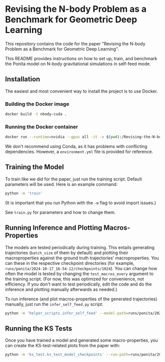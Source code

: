 # Revising the N-body Problem as a Benchmark for Geometric Deep Learning
This repository contains the code for the paper "Revising the N-body Problem as a Benchmark for Geometric Deep Learning".

This README provides instructions on how to set up, train, and benchmark the Ponita model on N-body gravitational simulations in self-feed mode.

## Installation
The easiest and most convenient way to install the project is to use Docker.
### Building the Docker image
```bash
docker build -t nbody-cuda . 
```

### Running the Docker container
```bash
docker run --runtime=nvidia --gpus all -it -v $(pwd):/Revising-the-N-body-Problem-as-a-Benchmark-for-Geometric-Deep-Learning nbody-cuda
```

We don't recommend using Conda, as it has problems with conflicting dependencies. However, a `environment.yml` file is provided for reference.


## Training the Model
To train like we did for the paper, just run the training script. Default parameters will be used. Here is an example command:

   ```bash
   python -m 'train'
   ```
   (It is important that you run Python with the `-m` flag to avoid import issues.)

   See `train.py` for parameters and how to change them.

## Running Inference and Plotting Macros-Properties
The models are tested periodically during training. This entails generating trajectories (`batch_size` of them by default) and plotting their macroproperties against the ground truth trajectories' macroproperties. You can these in the respective checkpoint directories (for example, `runs/ponita/2024-10-17_16-54-12/checkpoints/1024`). You can change how often the model is tested by changing the `test_macros_every` argument to the training script. 
(For now, this was optimized for convenience, not efficiency. If you don't want to test periodically, edit the code and do the inference and plotting manually afterwards as needed.)

To run inference (and plot macros-properties of the generated trajectories) manually, just run the `infer_self_feed.py` script:
```bash
python -m 'helper_scripts.infer_self_feed' --model-path=runs/ponita/2024-10-17_16-54-12/model.pth
```

## Running the KS Tests
Once you have trained a model and generated some macro-properties, you can create the KS-test-related plots from the paper with:
```bash
python -m 'ks_test.ks_test_model_checkpoints' --run-path=runs/ponita/2024-10-17_16-54-12
```


